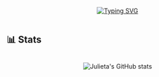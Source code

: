  <div style="width: 100%; display: grid; place-items: center;">

[![Typing SVG](https://readme-typing-svg.demolab.com?font=Rubik+Glitch&size=40&pause=1000&color=3C72FF&center=true&vCenter=true&width=435&lines=Julieta+Melina)](https://git.io/typing-svg)

</div>


## 📊 Stats

<div style="width: 100%; display: grid; place-items: center;">

![Julieta's GitHub stats](https://github-readme-stats.vercel.app/api/top-langs/?username=julietanilem&langs_count=10&theme=chartreuse-dark&layout=donut)

</div>